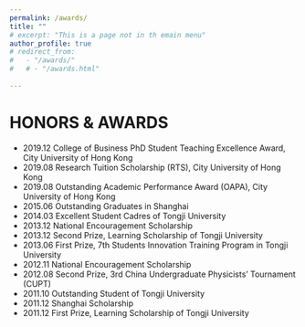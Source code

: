 ```yaml
---
permalink: /awards/
title: ""
# excerpt: "This is a page not in th emain menu"
author_profile: true
# redirect_from: 
#   - "/awards/"
#   # - "/awards.html"
  
---
```


# HONORS & AWARDS

- 2019.12	College of Business PhD Student Teaching Excellence Award, City University of Hong Kong
- 2019.08	Research Tuition Scholarship (RTS), City University of Hong Kong
- 2019.08	Outstanding Academic Performance Award (OAPA), City University of Hong Kong
- 2015.06	Outstanding Graduates in Shanghai
- 2014.03	Excellent Student Cadres of Tongji University 
- 2013.12	National Encouragement Scholarship
- 2013.12	Second Prize, Learning Scholarship of Tongji University
- 2013.06	First Prize, 7th Students Innovation Training Program in Tongji University
- 2012.11	National Encouragement Scholarship
- 2012.08	Second Prize, 3rd China Undergraduate Physicists’ Tournament (CUPT)
- 2011.10	Outstanding Student of Tongji University
- 2011.12	Shanghai Scholarship
- 2011.12	First Prize, Learning Scholarship of Tongji University

